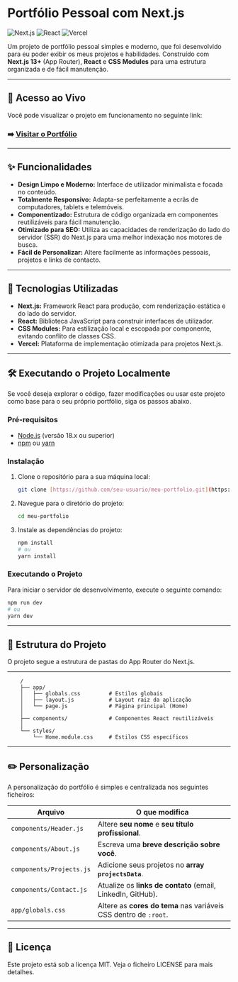 # Portfólio Pessoal com Next.js

![Next.js](https://img.shields.io/badge/Next.js-000000?style=for-the-badge&logo=nextdotjs&logoColor=white)
![React](https://img.shields.io/badge/React-20232A?style=for-the-badge&logo=react&logoColor=61DAFB)
![Vercel](https://img.shields.io/badge/Vercel-000000?style=for-the-badge&logo=vercel&logoColor=white)

Um projeto de portfólio pessoal simples e moderno, que foi desenvolvido para eu poder exibir os meus projetos e habilidades.
Construído com **Next.js 13+** (App Router), **React** e **CSS Modules** para uma estrutura organizada e de fácil manutenção.

---

## 🚀 Acesso ao Vivo

Você pode visualizar o projeto em funcionamento no seguinte link:

### ➡️ [**Visitar o Portfólio**](https://lucas-ribeiro.vercel.app/)

---

## ✨ Funcionalidades

-   **Design Limpo e Moderno:** Interface de utilizador minimalista e focada no conteúdo.
-   **Totalmente Responsivo:** Adapta-se perfeitamente a ecrãs de computadores, tablets e telemóveis.
-   **Componentizado:** Estrutura de código organizada em componentes reutilizáveis para fácil manutenção.
-   **Otimizado para SEO:** Utiliza as capacidades de renderização do lado do servidor (SSR) do Next.js 
      para uma melhor indexação nos motores de busca.
-   **Fácil de Personalizar:** Altere facilmente as informações pessoais, projetos e links de contacto.

---

## 🚀 Tecnologias Utilizadas

-   **Next.js:** Framework React para produção, com renderização estática e do lado do servidor.
-   **React:** Biblioteca JavaScript para construir interfaces de utilizador.
-   **CSS Modules:** Para estilização local e escopada por componente, evitando conflito de classes CSS.
-   **Vercel:** Plataforma de implementação otimizada para projetos Next.js.

---

## 🛠️ Executando o Projeto Localmente

Se você deseja explorar o código, fazer modificações ou usar este projeto como base para o seu próprio portfólio, siga os passos abaixo.

### Pré-requisitos

-   [Node.js](https://nodejs.org/) (versão 18.x ou superior)
-   [npm](https://www.npmjs.com/) ou [yarn](https://yarnpkg.com/)

### Instalação

1.  Clone o repositório para a sua máquina local:
    ```bash
    git clone [https://github.com/seu-usuario/meu-portfolio.git](https://github.com/seu-usuario/meu-portfolio.git)
    ```
2.  Navegue para o diretório do projeto:
    ```bash
    cd meu-portfolio
    ```
3.  Instale as dependências do projeto:
    ```bash
    npm install
    # ou
    yarn install
    ```

### Executando o Projeto

Para iniciar o servidor de desenvolvimento, execute o seguinte comando:

```bash
npm run dev
# ou
yarn dev
```
---


## 📂 Estrutura do Projeto
O projeto segue a estrutura de pastas do App Router do Next.js.

---


```
    /
    ├── app/
    │   ├── globals.css         # Estilos globais
    │   ├── layout.js           # Layout raiz da aplicação
    │   └── page.js             # Página principal (Home)
    │
    ├── components/             # Componentes React reutilizáveis
    │
    └── styles/
        └── Home.module.css     # Estilos CSS específicos
```

---

## ✏️ Personalização
A personalização do portfólio é simples e centralizada nos seguintes ficheiros:

| Arquivo                  | O que modifica                                                   |
|--------------------------|------------------------------------------------------------------|
| `components/Header.js`   | Altere **seu nome** e **seu título profissional**.               |
| `components/About.js`    | Escreva uma **breve descrição sobre você**.                      |
| `components/Projects.js` | Adicione seus projetos no **array `projectsData`**.              |
| `components/Contact.js`  | Atualize os **links de contato** (email, LinkedIn, GitHub).      |
| `app/globals.css`        | Altere as **cores do tema** nas variáveis CSS dentro de `:root`. |

---

## 📄 Licença
Este projeto está sob a licença MIT. Veja o ficheiro LICENSE para mais detalhes.